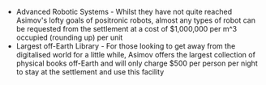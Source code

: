 - Advanced Robotic Systems - Whilst they have not quite reached Asimov's lofty goals of positronic robots, almost any types of robot can be requested from the settlement at a cost of $1,000,000 per m^3 occupied (rounding up) per unit
- Largest off-Earth Library - For those looking to get away from the digitalised world for a little while, Asimov offers the largest collection of physical books off-Earth and will only charge $500 per person per night to stay at the settlement and use this facility